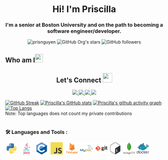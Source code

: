 <h1 align="center">Hi! I'm Priscilla</h1>

<h3 align="center">I'm a senior at Boston University and on the path to becoming a software engineer/developer.</h3>

<div align="center">
      <img src="https://komarev.com/ghpvc/?username=prisnguyen&label=Profile%20views&color=0e75b6&style=flat" alt="prisnguyen" />
      <img alt="GitHub Org's stars" src="https://img.shields.io/github/stars/prisnguyen?style=social"> 
      <img alt="GitHub followers" src="https://img.shields.io/github/followers/prisnguyen?style=social">
</div>

<h2 align="left">Who am I<img src="https://media.giphy.com/media/pDh3IDoUswmZrqdRip/giphy.gif" height="27px" width="25px"></h2>

<h2 align="center"> Let's Connect <img src="https://media.giphy.com/media/jOz35yxbuhvVQDKrce/giphy.gif" height="30px" width="30px"></h2>

<div align="center">
      <a href="https://www.linkedin.com/in/priscilla-nguyen-6000391b5/">
        <img src="https://img.shields.io/badge/LinkedIn-0077B5?style=for-the-badge&logo=linkedin&logoColor=white">
      </a>
      <a href="https://github.com/prisnguyen/">
        <img src="https://img.shields.io/badge/GitHub-100000?style=for-the-badge&logo=github&logoColor=white">
      </a>
      <a href="https://twitter.com/pmnguyn/">
        <img src="https://img.shields.io/badge/Twitter-1DA1F2?style=for-the-badge&logo=twitter&logoColor=white">
      </a>
      <a href="mailto:pmnguyn@gmail.com">
        <img src="https://img.shields.io/badge/Gmail-D14836?style=for-the-badge&logo=gmail&logoColor=white">
      </a>
</div>

[![GitHub Streak](http://github-readme-streak-stats.herokuapp.com?user=prisnguyen&theme=rose)](https://github.com/prisnguyen)
[![Priscilla's GitHub stats](https://github-readme-stats.vercel.app/api?username=prisnguyen&theme=rose&show_icons=true)](https://github.com/prisnguyen)
[![Priscilla's github activity graph](https://github-readme-activity-graph.vercel.app/graph?username=prisnguyen&bg_color=e9d8d4&color=9c3a48&title_color=9c3a48&line=9c3a48&height=300&area=true)](https://github.com/prisnguyen/github-readme-activity-graph)
[![Top Langs](https://github-readme-stats.vercel.app/api/top-langs/?username=prisnguyen&theme=rose)](https://github.com/prisnguyen/github-readme-stats)
<br>Note: Top languages does not count my private contributions
<br><br>


### :hammer_and_wrench: Languages and Tools :
<div>
  <img src="https://github.com/devicons/devicon/blob/master/icons/python/python-original.svg" title="Python" alt="Python" width="40" height="40"/>&nbsp;
  <img src="https://github.com/devicons/devicon/blob/master/icons/java/java-original-wordmark.svg" title="Java" alt="Java" width="40" height="40"/>&nbsp;
  <img src="https://github.com/devicons/devicon/blob/master/icons/c/c-original.svg" title="C" alt="C" width="40" height="40"/>&nbsp;
  <img src="https://github.com/devicons/devicon/blob/master/icons/javascript/javascript-original.svg" title="JavaScript" alt="JavaScript" width="40" height="40"/>&nbsp;
  <img src="https://github.com/devicons/devicon/blob/master/icons/firebase/firebase-plain-wordmark.svg" title="Firebase" alt="Firebase" width="40" height="40"/>&nbsp;
  <img src="https://github.com/devicons/devicon/blob/master/icons/mysql/mysql-original-wordmark.svg" title="MySQL"  alt="MySQL" width="40" height="40"/>&nbsp;
  <img src="https://github.com/devicons/devicon/blob/master/icons/git/git-original-wordmark.svg" title="Git" **alt="Git" width="40" height="40"/>
  <img src="https://github.com/devicons/devicon/blob/master/icons/bash/bash-original.svg" title="Bash" **alt="Bash" width="40" height="40"/>
  <img src="https://github.com/devicons/devicon/blob/master/icons/mongodb/mongodb-original-wordmark.svg" title="MongoDB" **alt="MongoDB" width="40" height="40"/>
  <img src="https://github.com/devicons/devicon/blob/master/icons/docker/docker-original-wordmark.svg" title="Docker" **alt="Docker" width="40" height="40"/>
</div>
